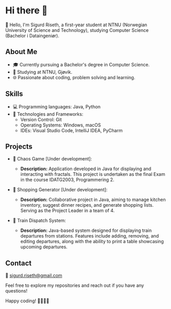# Hi there 👋

👋 Hello, I'm Sigurd Riseth, a first-year student at NTNU (Norwegian University of Science and Technology), studying Computer Science (Bachelor i Dataingeniør).

## About Me

- 🎓 Currently pursuing a Bachelor's degree in Computer Science.
- 🏫 Studying at NTNU, Gjøvik.
- 🌐 Passionate about coding, problem solving and learning.

## Skills

- 💻 Programming languages: Java, Python
- 🚀 Technologies and Frameworks:
  - Version Control: Git
  - Operating Systems: Windows, macOS
  - IDEs: Visual Studio Code, IntelliJ IDEA, PyCharm


## Projects

- 📂 Chaos Game [Under development]: 
  - **Description:** Application developed in Java for displaying and interacting with fractals. This project is undertaken as the final Exam in the course IDATG2003, Programmering 2.
  
- 📂 Shopping Generator [Under development]: 
  - **Description:** Collaborative project in Java, aiming to manage kitchen inventory, suggest dinner recipes, and generate shopping lists. Serving as the Project Leader in a team of 4.
  
- 📂 Train Dispatch System: 
  - **Description:** Java-based system designed for displaying train departures from stations. Features include adding, removing, and editing departures, along with the ability to print a table showcasing upcoming departures.

## Contact

📧 sigurd.riseth@gmail.com

Feel free to explore my repositories and reach out if you have any questions!

Happy coding! 👩‍💻👨‍💻

